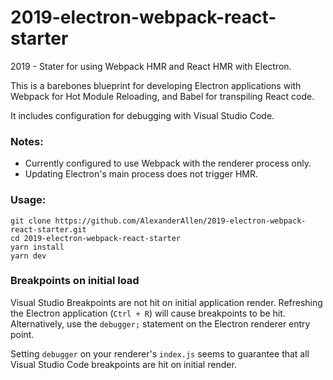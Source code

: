 # 2019-electron-webpack-react-starter
2019 - Stater for using Webpack HMR and React HMR with Electron.

This is a barebones blueprint for developing Electron applications with Webpack for Hot Module Reloading, and Babel for transpiling React code.

It includes configuration for debugging with Visual Studio Code.

### Notes:

- Currently configured to use Webpack with the renderer process only.
- Updating Electron's main process does not trigger HMR.

### Usage:

```
git clone https://github.com/AlexanderAllen/2019-electron-webpack-react-starter.git
cd 2019-electron-webpack-react-starter
yarn install
yarn dev
```

### Breakpoints on initial load

Visual Studio Breakpoints are not hit on initial application render.
Refreshing the Electron application (`Ctrl + R`) will cause breakpoints to be hit.
Alternatively, use the `debugger;` statement on the Electron renderer entry point.

Setting `debugger` on your renderer's `index.js` seems to guarantee that all Visual Studio Code breakpoints are hit on initial render.
